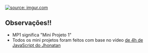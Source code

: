 <a href="https://imgur.com/pnAkF7B"><img src="https://i.imgur.com/pnAkF7B.jpg" title="source: imgur.com" /></a>

## Observações!!

- MP1 significa "Mini Projeto 1"
- Todos os mini projetos foram feitos com base no vídeo <a href="https://youtu.be/i6Oi-YtXnAU"> de 4h de JavaScript do Jhonatan </a>

